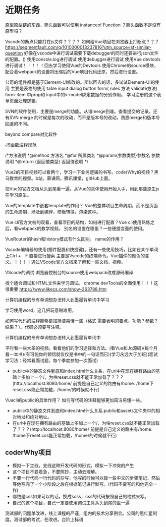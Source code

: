 # 近期任务

原型原型链的东西，箭头函数可以使用 instanceof Function ？箭头函数不是没有原型吗？

Vscode的断点只能打在js文件？？？？
如何给Vue项目在浏览器上打断点？？？
https://segmentfault.com/q/1010000013237816?utm_source=sf-similar-question
好像在vscode中进行调试需要下载debugger的同时还要进行json文件的配置。()
使用console.log进行调试
使用debugger进行调试
使用Vue devtools进行调试！！！！！回去学习使用Vue的Devtools
使用Chrome的source模块，配合着webpack的设置将压缩后的Vue项目代码还原，然后进行设置。

公司的组件都是基于Element-UI修改的。所以回去的话，多试试Element-UI的使用
主要是表格的使用 table input dialog button form( rules 方法 validate方法) form-item 中prop和 input中的v-model绑定数据的分别作用。 学习注册的这个表单页面处理逻辑。

SVN的软件使用，主要是merge的功能。从谁merge到谁。查看提交的记录。还有SVN merge 的时候是每次的改动，而不是版本号的改动，熟悉merge和版本号回退的不同。

beyond compare对比软件

JS函数注释规范

/*方法说明
 *@method 方法名
 *@for 所属类名
 *@param{参数类型}参数名 参数说明
 *@return {返回值类型} 返回值说明
*/

Vue2的项目视频可以看两个，学习一下业务逻辑的书写。coderWhy的视频？黑马教育的视频。b站，慕课网，腾讯课堂，gitHub上面。

把Vue的官方文档从头到尾看一遍。从Vue的具体使用开始入手，用到那些原生js在学习原生。

Vue的template中嵌套template的作用？ Vue的整体项目生命周期，而不是页面的生命周期，涉及到编译，模板转换，渲染这种。

Vue cli官方文档的观看，查看项目的结构，如何进行配置？Vue cli使用熟练之后，看webpack的教学视频。
别名的设置在哪里？一些便捷变量的使用。

VueRouter的hash和history模式有什么区别。   name的作用？

Vscode编辑器的使用(插件配置和快捷键)。还有一些使用技巧，比如在某个单词上Ctrl +　F 直接进行搜索
主要是Vscode的终端命令。Vue插件的颜色的含义。！！！！通过VScode官方文档来了解和一些文档，视频。

VScode的调试
浏览器控制台的source使用webpack改成源码编译

找个适合调试和HTML文件来学习调试。
chrome devTools的全面使用！！！这很重要 https://www.likecs.com/show-263788.htm

计算机编程的专有单词想办法转入到墨墨背单词中学习

学习使用word，这几把玩意贼难用。

如何写代码的注释能够更加简洁易懂一些（格式 需要表明的要点，功能？参数？结果？）。代码必须要写注释。

计算机编程的专有单词想办法转入到墨墨背单词中

平时看一些大圣的视频。看看他们的学习途径和方法。(看Vue和Jq源码)(每个月看一本书)(有可能你的顿悟就仅仅是书中的一句话而已)(学习永远大于加班)(面试学习法：经常看面试题，每个季度参加一次面试)

* public中的静态文件到底和index.html什么关系，在url中在现在拥有路由的基础上多加上一个/，为啥reset.css就不能正常加载了？？？(http://localhost:8080/home/    前提是自己定义的路由有/home.   /home下reset.css能正常加载，/home/的时候就不行)

Vuecli的public的具体作用？
如何写代码的注释能够更加简洁易懂一些。

* public中的静态文件到底和index.html什么关系.public和assets文件夹中的相对地址和绝对地址。
* 在url中在现在拥有路由的基础上多加上一个/，为啥reset.css就不能正常加载了？？？(http://localhost:8080/home/    前提是自己定义的路由有/home.   /home下reset.css能正常加载，/home/的时候就不行)

## coderWhy项目

* 模拟一下主线，支线这种开发代码的形式，模拟一下冲突的产生
* 这个项目不要着急，不要照抄，主动去理解。
* 不要一行代码一行代码的抄写，他写的时候可以做一些中文的步骤笔记，然后等他写完了一个小阶段之后在根据笔记进行默写。(代码不要写的和他完全一样)
* 哪怕是css如果可以的话，换成scss，css的代码按照自己的格式来写。
* 自己的这个项目，自己一定要使用调试工具从头到尾的盘一遍

测试部的问题单改进，线上课程的严谨，组内的技术分享例会。公司的黑红星制度。测试部的考试，在改进。台阶上标语